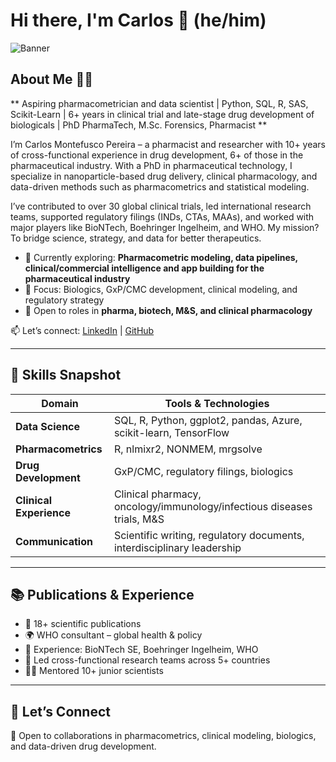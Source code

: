 # Hi there, I'm Carlos 👋 (he/him)

![Banner](https://www.google.com/url?sa=i&url=https%3A%2F%2Fwww.got2globe.com%2Feditorial%2Fao-encontro-do-encontro-das-aguas%2F&psig=AOvVaw2E54pZbjbW6IGaRKG3W6Oz&ust=1754581702743000&source=images&cd=vfe&opi=89978449&ved=0CBUQjRxqFwoTCLCmwKzE9o4DFQAAAAAdAAAAABAE)

## About Me 🔬💡

** Aspiring pharmacometrician and data scientist | Python, SQL, R, SAS, Scikit-Learn | 6+ years in clinical trial and late-stage drug development of biologicals | PhD PharmaTech, M.Sc. Forensics, Pharmacist **

I’m Carlos Montefusco Pereira – a pharmacist and researcher with 10+ years of cross-functional experience in drug development, 6+ of those in the pharmaceutical industry. With a PhD in pharmaceutical technology, I specialize in nanoparticle-based drug delivery, clinical pharmacology, and data-driven methods such as pharmacometrics and statistical modeling.

I’ve contributed to over 30 global clinical trials, led international research teams, supported regulatory filings (INDs, CTAs, MAAs), and worked with major players like BioNTech, Boehringer Ingelheim, and WHO. My mission? To bridge science, strategy, and data for better therapeutics.

- 🔭 Currently exploring: **Pharmacometric modeling, data pipelines, clinical/commercial intelligence and app building for the pharmaceutical industry**
- 📍 Focus: Biologics, GxP/CMC development, clinical modeling, and regulatory strategy
- 🤝 Open to roles in **pharma, biotech, M&S, and clinical pharmacology**

📫 Let’s connect: [LinkedIn](https://www.linkedin.com/in/carlos-montefusco-pereira-dr/) | [GitHub](https://github.com/camontefusco)

---

## 🧠 Skills Snapshot

| Domain                   | Tools & Technologies |
|--------------------------|----------------------|
| **Data Science**         | SQL, R, Python, ggplot2, pandas, Azure, scikit-learn, TensorFlow |
| **Pharmacometrics**      | R, nlmixr2, NONMEM, mrgsolve |
| **Drug Development**     | GxP/CMC, regulatory filings, biologics |
| **Clinical Experience**  | Clinical pharmacy, oncology/immunology/infectious diseases trials, M&S |
| **Communication**        | Scientific writing, regulatory documents, interdisciplinary leadership |

---

## 📚 Publications & Experience

- 🧾 18+ scientific publications  
- 🌍 WHO consultant – global health & policy  
- 💼 Experience: BioNTech SE, Boehringer Ingelheim, WHO  
- 🧪 Led cross-functional research teams across 5+ countries  
- 👨‍🏫 Mentored 10+ junior scientists  

---

## 🤝 Let’s Connect

💬 Open to collaborations in pharmacometrics, clinical modeling, biologics, and data-driven drug development.
